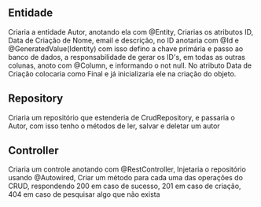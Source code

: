 ## Entidade

Criaria a entidade Autor, anotando ela com @Entity, Criarias os atributos ID, Data de Criação de Nome, email e descrição, no ID anotaria com @Id e @GeneratedValue(Identity) com isso defino a chave primária e passo ao banco de dados, a responsabilidade de gerar os ID's, em todas as outras colunas, anoto com @Column, e informando o not null. No atributo Data de Criação colocaria como Final e já inicializaria ele na criação do objeto.

## Repository

Criaria um repositório que estenderia de CrudRepository, e passaria o Autor, com isso tenho o métodos de ler, salvar e deletar um autor

## Controller

Criaria um controle anotando com @RestController, Injetaria o repositório usando @Autowired, Criar um método para cada uma das operações do CRUD, respondendo 200 em caso de sucesso, 201 em caso de criação, 404 em caso de pesquisar algo que não exista